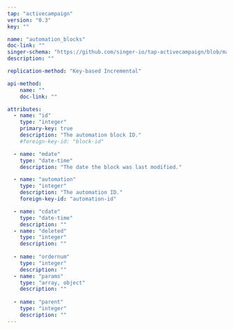 ```yaml
---
tap: "activecampaign"
version: "0.3"
key: ""

name: "automation_blocks"
doc-link: ""
singer-schema: "https://github.com/singer-io/tap-activecampaign/blob/master/tap_activecampaign/schemas/automation_blocks.json"
description: ""

replication-method: "Key-based Incremental"

api-method:
    name: ""
    doc-link: ""

attributes:
  - name: "id"
    type: "integer"
    primary-key: true
    description: "The automation block ID."
    #foreign-key-id: "block-id"

  - name: "mdate"
    type: "date-time"
    description: "The date the block was last modified."

  - name: "automation"
    type: "integer"
    description: "The automation ID."
    foreign-key-id: "automation-id"

  - name: "cdate"
    type: "date-time"
    description: ""
  - name: "deleted"
    type: "integer"
    description: ""
 
  - name: "ordernum"
    type: "integer"
    description: ""
  - name: "params"
    type: "array, object"
    description: ""
    
  - name: "parent"
    type: "integer"
    description: ""
---
```

